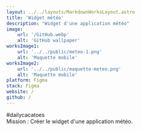 ```yaml
---
layout: ../../layouts/MarkdownWorksLayout.astro
title: 'Widget météo'
description: "Widget d'une application météo"
image:
    url: '/GitHub.webp'
    alt: 'GitHub wallpaper'
worksImage1:
    url: '../../public/meteo-1.png'
    alt: 'Maquette mobile'
worksImage2:
    url: '../../public/maquette-meteo.png'
    alt: 'Maquette mobile'
platform: Figma
stack: Figma
website: /
github: /
---
```


#dailycacatoes
<br/>
Mission : Créer le widget d'une application météo.
